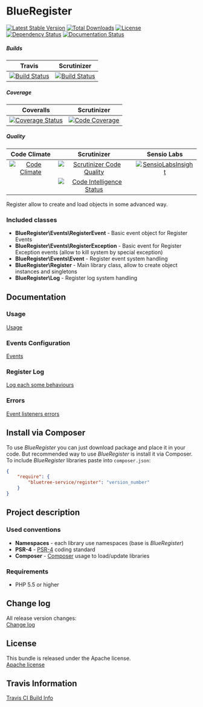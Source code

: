 # BlueRegister

[![Latest Stable Version](https://poser.pugx.org/bluetree-service/register/v/stable.svg)](https://packagist.org/packages/bluetree-service/register)
[![Total Downloads](https://poser.pugx.org/bluetree-service/register/downloads.svg)](https://packagist.org/packages/bluetree-service/register)
[![License](https://poser.pugx.org/bluetree-service/register/license.svg)](https://packagist.org/packages/bluetree-service/register)
[![Dependency Status](https://www.versioneye.com/user/projects/594527b26725bd00163ecc5a/badge.svg?style=flat-square)](https://www.versioneye.com/user/projects/594527b26725bd00163ecc5a)
[![Documentation Status](https://readthedocs.org/projects/bluetree-serviceregister/badge/?version=latest)](http://bluetree-serviceregister.readthedocs.io/en/latest/?badge=latest)

##### Builds
| Travis | Scrutinizer |
|:---:|:---:|
| [![Build Status](https://travis-ci.org/bluetree-service/register.svg)](https://travis-ci.org/bluetree-service/register) | [![Build Status](https://scrutinizer-ci.com/g/bluetree-service/register/badges/build.png?b=master)](https://scrutinizer-ci.com/g/bluetree-service/register/build-status/master) |

##### Coverage
| Coveralls | Scrutinizer |
|:---:|:---:|
| [![Coverage Status](https://coveralls.io/repos/github/bluetree-service/register/badge.svg?branch=master)](https://coveralls.io/github/bluetree-service/register?branch=master) | [![Code Coverage](https://scrutinizer-ci.com/g/bluetree-service/register/badges/coverage.png?b=master)](https://scrutinizer-ci.com/g/bluetree-service/register/?branch=master) |

##### Quality
| Code Climate | Scrutinizer | Sensio Labs |
|:---:|:---:|:---:|
| [![Code Climate](https://codeclimate.com/github/bluetree-service/register/badges/gpa.svg)](https://codeclimate.com/github/bluetree-service/register) | [![Scrutinizer Code Quality](https://scrutinizer-ci.com/g/bluetree-service/register/badges/quality-score.png?b=master)](https://scrutinizer-ci.com/g/bluetree-service/register/?branch=master) | [![SensioLabsInsight](https://insight.sensiolabs.com/projects/06b4a644-7432-444c-ae2f-1fe61bd77831/mini.png)](https://insight.sensiolabs.com/projects/06b4a644-7432-444c-ae2f-1fe61bd77831) |
|  | [![Code Intelligence Status](https://scrutinizer-ci.com/g/bluetree-service/register/badges/code-intelligence.svg?b=master)](https://scrutinizer-ci.com/code-intelligence) |  |

Register allow to create and load objects in some advanced way.

### Included classes
* **BlueRegister\Events\RegisterEvent** - Basic event object for Register Events
* **BlueRegister\Events\RegisterException** - Basic event for Register Exception events (allow to kill system by special exception)
* **BlueRegister\Events\Event** - Register event system handling
* **BlueRegister\Register** - Main library class, allow to create object instances and singletons
* **BlueRegister\Log** - Register log system handling

## Documentation

### Usage
[Usage](https://github.com/bluetree-service/event/doc/usage.md)

### Events Configuration
[Events](https://github.com/bluetree-service/event/doc/events.md)

### Register Log
[Log each some behaviours](https://github.com/bluetree-service/event/doc/register_log.md)

### Errors
[Event listeners errors](https://github.com/bluetree-service/event/doc/errors.md)

## Install via Composer
To use _BlueRegister_ you can just download package and place it in your code. But recommended
way to use _BlueRegister_ is install it via Composer. To include _BlueRegister_
libraries paste into `composer.json`:

```json
{
    "require": {
        "bluetree-service/register": "version_number"
    }
}
```

## Project description

### Used conventions

* **Namespaces** - each library use namespaces (base is _BlueRegister_)
* **PSR-4** - [PSR-4](http://www.php-fig.org/psr/psr-4/) coding standard
* **Composer** - [Composer](https://getcomposer.org/) usage to load/update libraries

### Requirements

* PHP 5.5 or higher


## Change log
All release version changes:  
[Change log](https://github.com/bluetree-service/register/doc/changelog.md "Change log")

## License
This bundle is released under the Apache license.  
[Apache license](https://github.com/bluetree-service/register/LICENSE "Apache license")

## Travis Information
[Travis CI Build Info](https://travis-ci.org/bluetree-service/register)
